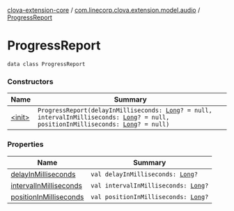 [clova-extension-core](../../index.md) / [com.linecorp.clova.extension.model.audio](../index.md) / [ProgressReport](./index.md)

# ProgressReport

`data class ProgressReport`

### Constructors

| Name | Summary |
|---|---|
| [&lt;init&gt;](-init-.md) | `ProgressReport(delayInMilliseconds: `[`Long`](https://kotlinlang.org/api/latest/jvm/stdlib/kotlin/-long/index.html)`? = null, intervalInMilliseconds: `[`Long`](https://kotlinlang.org/api/latest/jvm/stdlib/kotlin/-long/index.html)`? = null, positionInMilliseconds: `[`Long`](https://kotlinlang.org/api/latest/jvm/stdlib/kotlin/-long/index.html)`? = null)` |

### Properties

| Name | Summary |
|---|---|
| [delayInMilliseconds](delay-in-milliseconds.md) | `val delayInMilliseconds: `[`Long`](https://kotlinlang.org/api/latest/jvm/stdlib/kotlin/-long/index.html)`?` |
| [intervalInMilliseconds](interval-in-milliseconds.md) | `val intervalInMilliseconds: `[`Long`](https://kotlinlang.org/api/latest/jvm/stdlib/kotlin/-long/index.html)`?` |
| [positionInMilliseconds](position-in-milliseconds.md) | `val positionInMilliseconds: `[`Long`](https://kotlinlang.org/api/latest/jvm/stdlib/kotlin/-long/index.html)`?` |
